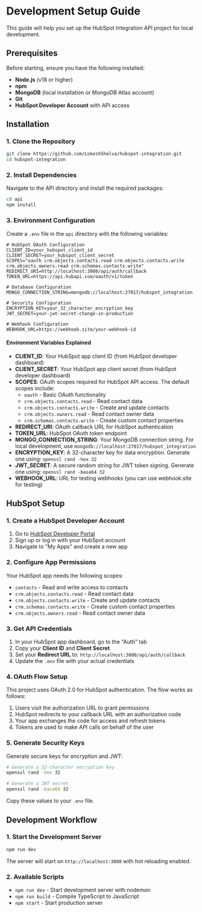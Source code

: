 # Development Setup Guide

This guide will help you set up the HubSpot Integration API project for local development.

## Prerequisites

Before starting, ensure you have the following installed:

- **Node.js** (v18 or higher)
- **npm**
- **MongoDB** (local installation or MongoDB Atlas account)
- **Git**
- **HubSpot Developer Account** with API access

## Installation

### 1. Clone the Repository

```bash
git clone https://github.com/LokeshShelva/hubspot-integration.git
cd hubspot-integration
```

### 2. Install Dependencies

Navigate to the API directory and install the required packages:

```bash
cd api
npm install
```

### 3. Environment Configuration

Create a `.env` file in the `api` directory with the following variables:

```env
# HubSpot OAuth Configuration
CLIENT_ID=your_hubspot_client_id
CLIENT_SECRET=your_hubspot_client_secret
SCOPES="oauth crm.objects.contacts.read crm.objects.contacts.write crm.objects.owners.read crm.schemas.contacts.write"
REDIRECT_URI=http://localhost:3000/api/auth/callback
TOKEN_URL=https://api.hubapi.com/oauth/v1/token

# Database Configuration
MONGO_CONNECTION_STRING=mongodb://localhost:27017/hubspot_integration

# Security Configuration
ENCRYPTION_KEY=your_32_character_encryption_key
JWT_SECRET=your-jwt-secret-change-in-production

# Webhook Configuration
WEBHOOK_URL=https://webhook.site/your-webhook-id
```

#### Environment Variables Explained

- **CLIENT_ID**: Your HubSpot app client ID (from HubSpot developer dashboard)
- **CLIENT_SECRET**: Your HubSpot app client secret (from HubSpot developer dashboard)
- **SCOPES**: OAuth scopes required for HubSpot API access. The default scopes include:
  - `oauth` - Basic OAuth functionality
  - `crm.objects.contacts.read` - Read contact data
  - `crm.objects.contacts.write` - Create and update contacts
  - `crm.objects.owners.read` - Read contact owner data
  - `crm.schemas.contacts.write` - Create custom contact properties
- **REDIRECT_URI**: OAuth callback URL for HubSpot authentication
- **TOKEN_URL**: HubSpot OAuth token endpoint
- **MONGO_CONNECTION_STRING**: Your MongoDB connection string. For local development, use `mongodb://localhost:27017/hubspot_integration`
- **ENCRYPTION_KEY**: A 32-character key for data encryption. Generate one using: `openssl rand -hex 32`
- **JWT_SECRET**: A secure random string for JWT token signing. Generate one using: `openssl rand -base64 32`
- **WEBHOOK_URL**: URL for testing webhooks (you can use webhook.site for testing)

## HubSpot Setup

### 1. Create a HubSpot Developer Account

1. Go to [HubSpot Developer Portal](https://developers.hubspot.com/)
2. Sign up or log in with your HubSpot account
3. Navigate to "My Apps" and create a new app

### 2. Configure App Permissions

Your HubSpot app needs the following scopes:

- `contacts` - Read and write access to contacts
- `crm.objects.contacts.read` - Read contact data
- `crm.objects.contacts.write` - Create and update contacts
- `crm.schemas.contacts.write` - Create custom contact properties
- `crm.objects.owners.read` - Read contact owner data

### 3. Get API Credentials

1. In your HubSpot app dashboard, go to the "Auth" tab
2. Copy your **Client ID** and **Client Secret**
3. Set your **Redirect URL** to: `http://localhost:3000/api/auth/callback`
4. Update the `.env` file with your actual credentials

### 4. OAuth Flow Setup

This project uses OAuth 2.0 for HubSpot authentication. The flow works as follows:

1. Users visit the authorization URL to grant permissions
2. HubSpot redirects to your callback URL with an authorization code
3. Your app exchanges the code for access and refresh tokens
4. Tokens are used to make API calls on behalf of the user

### 5. Generate Security Keys

Generate secure keys for encryption and JWT:

```bash
# Generate a 32-character encryption key
openssl rand -hex 32

# Generate a JWT secret
openssl rand -base64 32
```

Copy these values to your `.env` file.

## Development Workflow

### 1. Start the Development Server

```bash
npm run dev
```

The server will start on `http://localhost:3000` with hot reloading enabled.

### 2. Available Scripts

- `npm run dev` - Start development server with nodemon
- `npm run build` - Compile TypeScript to JavaScript
- `npm start` - Start production server
